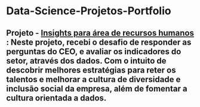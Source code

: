 # Data-Science-Projetos-Portfolio

## **Projeto - [Insights para área de recursos humanos](https://github.com/Eric-Oliveira-ds/Data-Science-Projetos-Portfolio/blob/main/RH_EDA/RH_Insights_01.ipynb) : Neste projeto, recebi o desafio de responder as perguntas do CEO, e avaliar os indicadores do setor, através dos dados. Com o intuito de descobrir melhores estratégias para reter os talentos e melhorar a cultura de diversidade e inclusão social da empresa, além de fomentar a cultura orientada a dados.**
